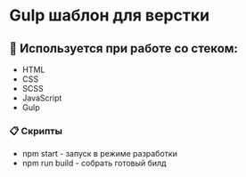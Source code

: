 # Gulp шаблон для верстки

## :hammer: Используется при работе со стеком:

-   HTML
-   CSS
-   SCSS
-   JavaScript
-   Gulp

### :clipboard: Скрипты

-   npm start - запуск в режиме разработки
-   npm run build - собрать готовый билд
